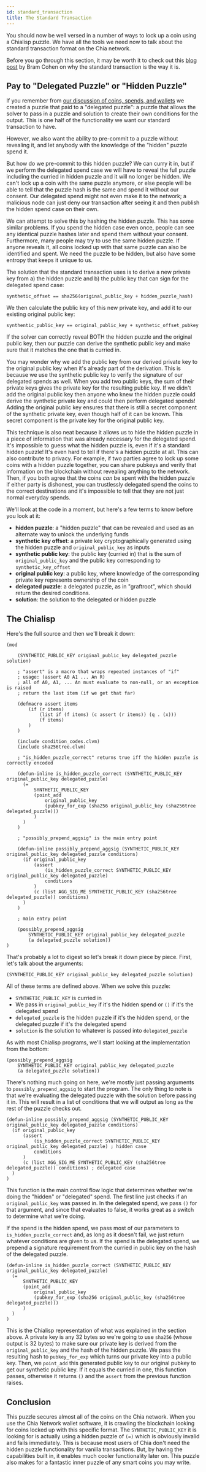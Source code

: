 ```yaml
---
id: standard_transaction
title: The Standard Transaction
---
```


You should now be well versed in a number of ways to lock up a coin using a Chialisp puzzle. We have all the tools we need now to talk about the standard transaction format on the Chia network.

Before you go through this section, it may be worth it to check out this [blog post](https://www.chia.net/2021/05/27/Agrgregated-Sigs-Taproot-Graftroot.html) by Bram Cohen on why the standard transaction is the way it is.

## Pay to "Delegated Puzzle" or "Hidden Puzzle"

If you remember from [our discussion of coins, spends, and wallets](/docs/coins_spends_and_wallets) we created a puzzle that paid to a "delegated puzzle": a puzzle that allows the solver to pass in a puzzle and solution to create their own conditions for the output. This is one half of the functionality we want our standard transaction to have.

However, we also want the ability to pre-commit to a puzzle without revealing it, and let anybody with the knowledge of the "hidden" puzzle spend it.

But how do we pre-commit to this hidden puzzle?  We can curry it in, but if we perform the delegated spend case we will have to reveal the full puzzle including the curried in hidden puzzle and it will no longer be hidden. We can't lock up a coin with the same puzzle anymore, or else people will be able to tell that the puzzle hash is the same and spend it without our consent. Our delegated spend might not even make it to the network; a malicious node can just deny our transaction after seeing it and then publish the hidden spend case on their own.

We can attempt to solve this by hashing the hidden puzzle. This has some similar problems. If you spend the hidden case even once, people can see any identical puzzle hashes later and spend them without your consent. Furthermore, many people may try to use the same hidden puzzle. If anyone reveals it, all coins locked up with that same puzzle can also be identified and spent. We need the puzzle to be hidden, but also have some entropy that keeps it unique to us.

The solution that the standard transaction uses is to derive a new private key from a) the hidden puzzle and b) the public key that can sign for the delegated spend case:

`synthetic_offset == sha256(original_public_key + hidden_puzzle_hash)`

We then calculate the public key of this new private key, and add it to our existing original public key:

`synthentic_public_key == original_public_key + synthetic_offset_pubkey`

If the solver can correctly reveal BOTH the hidden puzzle and the original public key, then our puzzle can derive the synthetic public key and make sure that it matches the one that is curried in.

You may wonder why we add the public key from our derived private key to the original public key when it's already part of the derivation. This is because we use the synthetic public key to verify the signature of our delegated spends as well. When you add two public keys, the sum of their private keys gives the private key for the resulting public key. If we didn't add the original public key then anyone who knew the hidden puzzle could derive the synthetic private key and could then perform delegated spends!  Adding the original public key ensures that there is still a secret component of the synthetic private key, even though half of it can be known. This secret component is the private key for the original public key.

This technique is also neat because it allows us to hide the hidden puzzle in a piece of information that was already necessary for the delegated spend. It's impossible to guess what the hidden puzzle is, even if it's a standard hidden puzzle!  It's even hard to tell if there's a hidden puzzle at all. This can also contribute to privacy. For example, if two parties agree to lock up some coins with a hidden puzzle together, you can share pubkeys and verify that information on the blockchain without revealing anything to the network. Then, if you both agree that the coins *can* be spent with the hidden puzzle if either party is dishonest, you can trustlessly delegated spend the coins to the correct destinations and it's impossible to tell that they are not just normal everyday spends.

We'll look at the code in a moment, but here's a few terms to know before you look at it:

* **hidden puzzle**: a "hidden puzzle" that can be revealed and used as an alternate way to unlock the underlying funds
* **synthetic key offset**: a private key cryptographically generated using the hidden puzzle and `original_public_key` as inputs
* **synthetic public key**: the public key (curried in) that is the sum of `original_public_key` and the public key corresponding to `synthetic_key_offset`
* **original public key**: a public key, where knowledge of the corresponding private key represents ownership of the coin
* **delegated puzzle**: a delegated puzzle, as in "graftroot", which should return the desired conditions.
* **solution**: the solution to the delegated or hidden puzzle

## The Chialisp

Here's the full source and then we'll break it down:

```chialisp
(mod

    (SYNTHETIC_PUBLIC_KEY original_public_key delegated_puzzle solution)

    ; "assert" is a macro that wraps repeated instances of "if"
    ; usage: (assert A0 A1 ... An R)
    ; all of A0, A1, ... An must evaluate to non-null, or an exception is raised
    ; return the last item (if we get that far)

    (defmacro assert items
        (if (r items)
            (list if (f items) (c assert (r items)) (q . (x)))
            (f items)
        )
    )

    (include condition_codes.clvm)
    (include sha256tree.clvm)

    ; "is_hidden_puzzle_correct" returns true iff the hidden puzzle is correctly encoded

    (defun-inline is_hidden_puzzle_correct (SYNTHETIC_PUBLIC_KEY original_public_key delegated_puzzle)
      (=
          SYNTHETIC_PUBLIC_KEY
          (point_add
              original_public_key
              (pubkey_for_exp (sha256 original_public_key (sha256tree delegated_puzzle)))
          )
      )
    )

    ; "possibly_prepend_aggsig" is the main entry point

    (defun-inline possibly_prepend_aggsig (SYNTHETIC_PUBLIC_KEY original_public_key delegated_puzzle conditions)
      (if original_public_key
          (assert
              (is_hidden_puzzle_correct SYNTHETIC_PUBLIC_KEY original_public_key delegated_puzzle)
              conditions
          )
          (c (list AGG_SIG_ME SYNTHETIC_PUBLIC_KEY (sha256tree delegated_puzzle)) conditions)
      )
    )

    ; main entry point

    (possibly_prepend_aggsig
        SYNTHETIC_PUBLIC_KEY original_public_key delegated_puzzle
        (a delegated_puzzle solution))
)
```

That's probably a lot to digest so let's break it down piece by piece. First, let's talk about the arguments:

```
(SYNTHETIC_PUBLIC_KEY original_public_key delegated_puzzle solution)
```

All of these terms are defined above. When we solve this puzzle:
* `SYNTHETIC_PUBLIC_KEY` is curried in
* We pass in `original_public_key` if it's the hidden spend or `()` if it's the delegated spend
* `delegated_puzzle` is the hidden puzzle if it's the hidden spend, or the delegated puzzle if it's the delegated spend
* `solution` is the solution to whatever is passed into `delegated_puzzle`

As with most Chialisp programs, we'll start looking at the implementation from the bottom:

```chialisp
(possibly_prepend_aggsig
    SYNTHETIC_PUBLIC_KEY original_public_key delegated_puzzle
    (a delegated_puzzle solution))
```

There's nothing much going on here, we're mostly just passing arguments to `possibly_prepend_aggsig` to start the program. The only thing to note is that we're evaluating the delegated puzzle with the solution before passing it in. This will result in a list of conditions that we will output as long as the rest of the puzzle checks out.

```chialisp
(defun-inline possibly_prepend_aggsig (SYNTHETIC_PUBLIC_KEY original_public_key delegated_puzzle conditions)
  (if original_public_key
      (assert
          (is_hidden_puzzle_correct SYNTHETIC_PUBLIC_KEY original_public_key delegated_puzzle) ; hidden case
          conditions
      )
      (c (list AGG_SIG_ME SYNTHETIC_PUBLIC_KEY (sha256tree delegated_puzzle)) conditions) ; delegated case
  )
)
```

This function is the main control flow logic that determines whether we're doing the "hidden" or "delegated" spend. The first line just checks if an `original_public_key` was passed in. In the delegated spend, we pass `()` for that argument, and since that evaluates to false, it works great as a switch to determine what we're doing.

If the spend is the hidden spend, we pass most of our parameters to `is_hidden_puzzle_correct` and, as long as it doesn't fail, we just return whatever conditions are given to us. If the spend is the delegated spend, we prepend a signature requirement from the curried in public key on the hash of the delegated puzzle.

```chialisp
(defun-inline is_hidden_puzzle_correct (SYNTHETIC_PUBLIC_KEY original_public_key delegated_puzzle)
  (=
      SYNTHETIC_PUBLIC_KEY
      (point_add
          original_public_key
          (pubkey_for_exp (sha256 original_public_key (sha256tree delegated_puzzle)))
      )
  )
)
```

This is the Chialisp representation of what was explained in the section above. A private key is any 32 bytes so we're going to use `sha256` (whose output is 32 bytes) to make sure our private key is derived from the `original_public_key` and the hash of the hidden puzzle. We pass the resulting hash to `pubkey_for_exp` which turns our private key into a public key. Then, we `point_add` this generated public key to our original pubkey to get our synthetic public key. If it equals the curried in one, this function passes, otherwise it returns `()` and the `assert` from the previous function raises.


## Conclusion
This puzzle secures almost all of the coins on the Chia network. When you use the Chia Network wallet software, it is crawling the blockchain looking for coins locked up with this specific format. The `SYNTHETIC_PUBLIC_KEY` it is looking for is actually using a hidden puzzle of `(=)` which is obviously invalid and fails immediately. This is because most users of Chia don't need the hidden puzzle functionality for vanilla transactions. But, by having the capabilities built in, it enables much cooler functionality later on. This puzzle also makes for a fantastic inner puzzle of any smart coins you may write.
